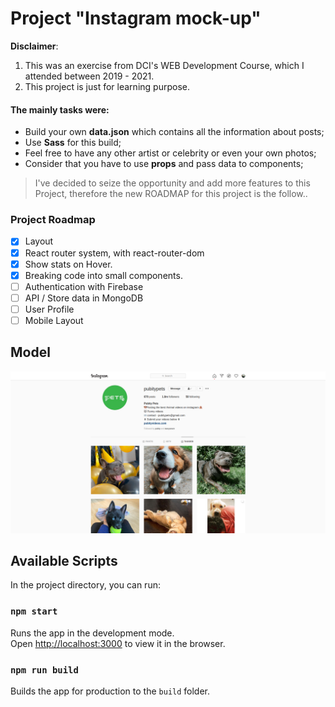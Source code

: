 # Project "Instagram mock-up"

**Disclaimer**: 
1. This was an exercise from DCI's WEB Development Course, which I attended between 2019 - 2021. 
2. This project is just for learning purpose. 

#### The mainly tasks were: 
- Build your own **data.json** which contains all the information about posts;
- Use **Sass** for this build;
- Feel free to have any other artist or celebrity or even your own photos;
- Consider that you have to use **props** and pass data to components;

> I've decided to seize the opportunity and add more features to this Project, therefore the new ROADMAP for this project is the follow..
### Project Roadmap
- [x] Layout
- [x] React router system, with react-router-dom
- [x] Show stats on Hover.
- [x] Breaking code into small components.
- [ ] Authentication with Firebase
- [ ] API / Store data in MongoDB
- [ ] User Profile
- [ ] Mobile Layout

## Model
![screenshot](./doc/img/pubity.png)

## Available Scripts

In the project directory, you can run:

### `npm start`

Runs the app in the development mode.<br />
Open [http://localhost:3000](http://localhost:3000) to view it in the browser.

### `npm run build`

Builds the app for production to the `build` folder.<br />
